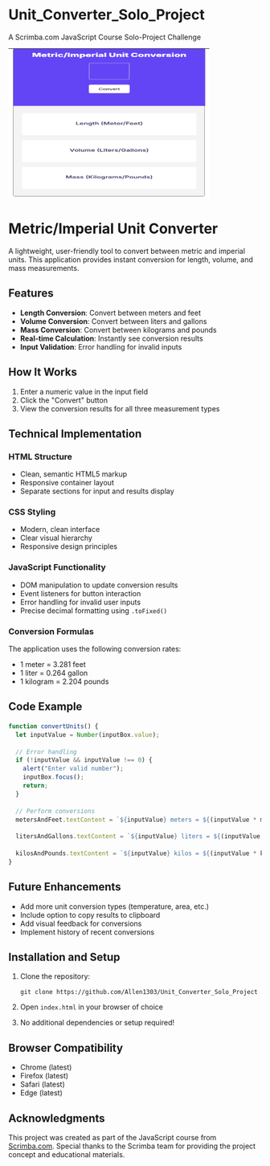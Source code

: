 # Unit_Converter_Solo_Project
 A Scrimba.com JavaScript Course Solo-Project Challenge

 <img src="assets/project-image.png" alt="Project Image" width=" 400" height="300">

 # Metric/Imperial Unit Converter

A lightweight, user-friendly tool to convert between metric and imperial units. This application provides instant conversion for length, volume, and mass measurements.

## Features

- **Length Conversion**: Convert between meters and feet
- **Volume Conversion**: Convert between liters and gallons
- **Mass Conversion**: Convert between kilograms and pounds
- **Real-time Calculation**: Instantly see conversion results
- **Input Validation**: Error handling for invalid inputs

## How It Works

1. Enter a numeric value in the input field
2. Click the "Convert" button
3. View the conversion results for all three measurement types

## Technical Implementation

### HTML Structure
- Clean, semantic HTML5 markup
- Responsive container layout
- Separate sections for input and results display

### CSS Styling
- Modern, clean interface
- Clear visual hierarchy
- Responsive design principles

### JavaScript Functionality
- DOM manipulation to update conversion results
- Event listeners for button interaction
- Error handling for invalid user inputs
- Precise decimal formatting using `.toFixed()`

### Conversion Formulas
The application uses the following conversion rates:
- 1 meter = 3.281 feet
- 1 liter = 0.264 gallon
- 1 kilogram = 2.204 pounds

## Code Example

```javascript
function convertUnits() {
  let inputValue = Number(inputBox.value);
  
  // Error handling
  if (!inputValue && inputValue !== 0) {
    alert("Enter valid number");
    inputBox.focus();
    return;
  }
  
  // Perform conversions
  metersAndFeet.textContent = `${inputValue} meters = ${(inputValue * metersToFeet).toFixed(3)} feet | ${inputValue} feet = ${(inputValue / metersToFeet).toFixed(3)} meters`;
  
  litersAndGallons.textContent = `${inputValue} liters = ${(inputValue * litersToGallon).toFixed(3)} gallons | ${inputValue} gallons = ${(inputValue / litersToGallon).toFixed(3)} liters`;
  
  kilosAndPounds.textContent = `${inputValue} kilos = ${(inputValue * kilogramToPounds).toFixed(3)} pounds | ${inputValue} pounds = ${(inputValue / kilogramToPounds).toFixed(3)} kilos`;
}
```

## Future Enhancements

- Add more unit conversion types (temperature, area, etc.)
- Include option to copy results to clipboard
- Add visual feedback for conversions
- Implement history of recent conversions

## Installation and Setup

1. Clone the repository:
   ```
   git clone https://github.com/Allen1303/Unit_Converter_Solo_Project
   ```

2. Open `index.html` in your browser of choice

3. No additional dependencies or setup required!

## Browser Compatibility

- Chrome (latest)
- Firefox (latest)
- Safari (latest)
- Edge (latest)

## Acknowledgments

This project was created as part of the JavaScript course from [Scrimba.com](https://scrimba.com).
Special thanks to the Scrimba team for providing the project concept and educational materials.
